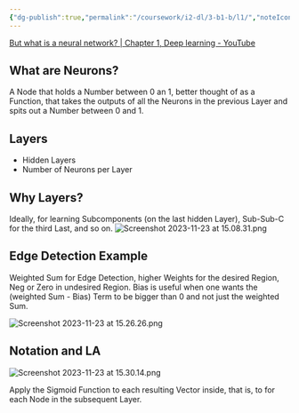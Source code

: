 ```yaml
---
{"dg-publish":true,"permalink":"/coursework/i2-dl/3-b1-b/l1/","noteIcon":""}
---
```


[But what is a neural network? | Chapter 1, Deep learning - YouTube](https://www.youtube.com/watch?v=aircAruvnKk&list=PLZHQObOWTQDNU6R1_67000Dx_ZCJB-3pi)

## What are Neurons? 
A Node that holds a Number between 0 an 1, better thought of as a Function, that takes the outputs of all the Neurons in the previous Layer and spits out a Number between 0 and 1. 

## Layers
- Hidden Layers
- Number of Neurons per Layer

## Why Layers? 
Ideally, for learning Subcomponents (on the last hidden Layer), Sub-Sub-C for the third Last, and so on. 
![Screenshot 2023-11-23 at 15.08.31.png](/img/user/Attachments/Screenshot%202023-11-23%20at%2015.08.31.png)
## Edge Detection Example
Weighted Sum for Edge Detection, higher Weights for the desired Region, Neg or Zero in undesired Region. 
Bias is useful when one wants the (weighted Sum - Bias) Term to be bigger than 0 and not just the weighted Sum. 

![Screenshot 2023-11-23 at 15.26.26.png](/img/user/Attachments/Screenshot%202023-11-23%20at%2015.26.26.png)


## Notation and LA

![Screenshot 2023-11-23 at 15.30.14.png](/img/user/Attachments/Screenshot%202023-11-23%20at%2015.30.14.png)

Apply the Sigmoid Function to each resulting Vector inside, that is, to for each Node in the subsequent Layer. 
